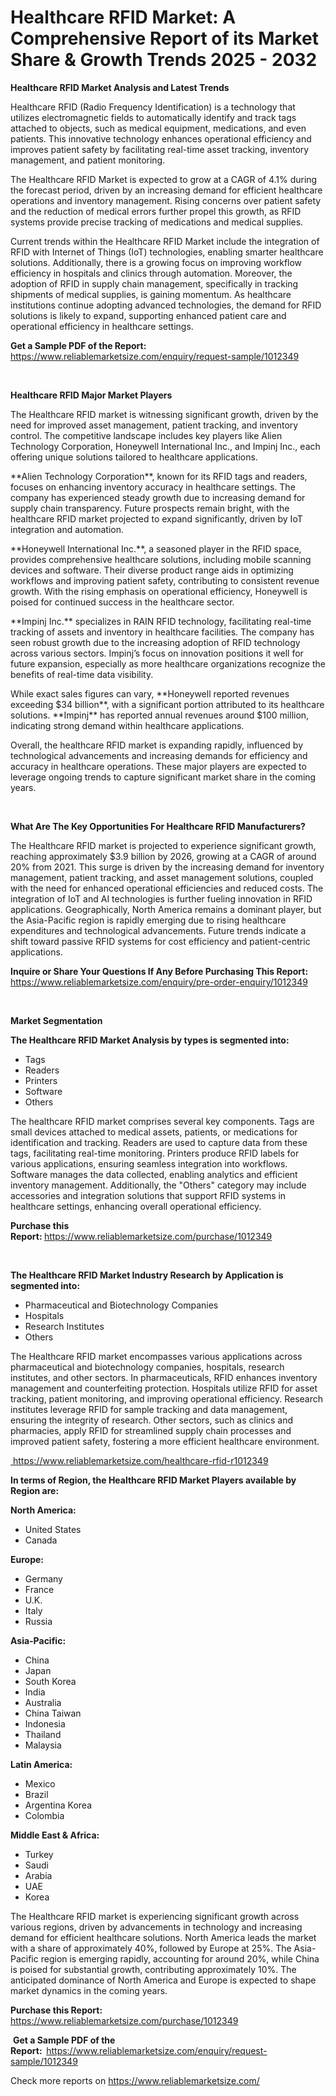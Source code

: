 <p><h1>Healthcare RFID Market: A Comprehensive Report of its Market Share & Growth Trends 2025 - 2032</h1></p><p><strong>Healthcare RFID Market Analysis and Latest Trends</strong></p>
<p><p>Healthcare RFID (Radio Frequency Identification) is a technology that utilizes electromagnetic fields to automatically identify and track tags attached to objects, such as medical equipment, medications, and even patients. This innovative technology enhances operational efficiency and improves patient safety by facilitating real-time asset tracking, inventory management, and patient monitoring.</p><p>The Healthcare RFID Market is expected to grow at a CAGR of 4.1% during the forecast period, driven by an increasing demand for efficient healthcare operations and inventory management. Rising concerns over patient safety and the reduction of medical errors further propel this growth, as RFID systems provide precise tracking of medications and medical supplies.</p><p>Current trends within the Healthcare RFID Market include the integration of RFID with Internet of Things (IoT) technologies, enabling smarter healthcare solutions. Additionally, there is a growing focus on improving workflow efficiency in hospitals and clinics through automation. Moreover, the adoption of RFID in supply chain management, specifically in tracking shipments of medical supplies, is gaining momentum. As healthcare institutions continue adopting advanced technologies, the demand for RFID solutions is likely to expand, supporting enhanced patient care and operational efficiency in healthcare settings.</p></p>
<p><strong>Get a Sample PDF of the Report:&nbsp;</strong> <a href="https://www.reliablemarketsize.com/enquiry/request-sample/1012349?utm_campaign=3094&utm_medium=2&utm_source=Github&utm_content=ia&utm_term=06032025&utm_id=healthcare-rfid">https://www.reliablemarketsize.com/enquiry/request-sample/1012349</a></p>
<p>&nbsp;</p>
<p><strong>Healthcare RFID Major Market Players</strong></p>
<p><p>The Healthcare RFID market is witnessing significant growth, driven by the need for improved asset management, patient tracking, and inventory control. The competitive landscape includes key players like Alien Technology Corporation, Honeywell International Inc., and Impinj Inc., each offering unique solutions tailored to healthcare applications.</p><p>**Alien Technology Corporation**, known for its RFID tags and readers, focuses on enhancing inventory accuracy in healthcare settings. The company has experienced steady growth due to increasing demand for supply chain transparency. Future prospects remain bright, with the healthcare RFID market projected to expand significantly, driven by IoT integration and automation.</p><p>**Honeywell International Inc.**, a seasoned player in the RFID space, provides comprehensive healthcare solutions, including mobile scanning devices and software. Their diverse product range aids in optimizing workflows and improving patient safety, contributing to consistent revenue growth. With the rising emphasis on operational efficiency, Honeywell is poised for continued success in the healthcare sector.</p><p>**Impinj Inc.** specializes in RAIN RFID technology, facilitating real-time tracking of assets and inventory in healthcare facilities. The company has seen robust growth due to the increasing adoption of RFID technology across various sectors. Impinj’s focus on innovation positions it well for future expansion, especially as more healthcare organizations recognize the benefits of real-time data visibility.</p><p>While exact sales figures can vary, **Honeywell reported revenues exceeding $34 billion**, with a significant portion attributed to its healthcare solutions. **Impinj** has reported annual revenues around $100 million, indicating strong demand within healthcare applications.</p><p>Overall, the healthcare RFID market is expanding rapidly, influenced by technological advancements and increasing demands for efficiency and accuracy in healthcare operations. These major players are expected to leverage ongoing trends to capture significant market share in the coming years.</p></p>
<p>&nbsp;</p>
<p><strong>What Are The Key Opportunities For Healthcare RFID Manufacturers?</strong></p>
<p><p>The Healthcare RFID market is projected to experience significant growth, reaching approximately $3.9 billion by 2026, growing at a CAGR of around 20% from 2021. This surge is driven by the increasing demand for inventory management, patient tracking, and asset management solutions, coupled with the need for enhanced operational efficiencies and reduced costs. The integration of IoT and AI technologies is further fueling innovation in RFID applications. Geographically, North America remains a dominant player, but the Asia-Pacific region is rapidly emerging due to rising healthcare expenditures and technological advancements. Future trends indicate a shift toward passive RFID systems for cost efficiency and patient-centric applications.</p></p>
<p><strong>Inquire or Share Your Questions If Any Before Purchasing This Report:</strong> <a href="https://www.reliablemarketsize.com/enquiry/pre-order-enquiry/1012349?utm_campaign=3094&utm_medium=2&utm_source=Github&utm_content=ia&utm_term=06032025&utm_id=healthcare-rfid">https://www.reliablemarketsize.com/enquiry/pre-order-enquiry/1012349</a></p>
<p>&nbsp;</p>
<p><strong>Market Segmentation</strong></p>
<p><strong>The Healthcare RFID Market Analysis by types is segmented into:</strong></p>
<p><ul><li>Tags</li><li>Readers</li><li>Printers</li><li>Software</li><li>Others</li></ul></p>
<p><p>The healthcare RFID market comprises several key components. Tags are small devices attached to medical assets, patients, or medications for identification and tracking. Readers are used to capture data from these tags, facilitating real-time monitoring. Printers produce RFID labels for various applications, ensuring seamless integration into workflows. Software manages the data collected, enabling analytics and efficient inventory management. Additionally, the "Others" category may include accessories and integration solutions that support RFID systems in healthcare settings, enhancing overall operational efficiency.</p></p>
<p><strong>Purchase this Report:&nbsp;</strong><a href="https://www.reliablemarketsize.com/purchase/1012349?utm_campaign=3094&utm_medium=2&utm_source=Github&utm_content=ia&utm_term=06032025&utm_id=healthcare-rfid">https://www.reliablemarketsize.com/purchase/1012349</a></p>
<p>&nbsp;</p>
<p><strong>The Healthcare RFID Market Industry Research by Application is segmented into:</strong></p>
<p><ul><li>Pharmaceutical and Biotechnology Companies</li><li>Hospitals</li><li>Research Institutes</li><li>Others</li></ul></p>
<p><p>The Healthcare RFID market encompasses various applications across pharmaceutical and biotechnology companies, hospitals, research institutes, and other sectors. In pharmaceuticals, RFID enhances inventory management and counterfeiting protection. Hospitals utilize RFID for asset tracking, patient monitoring, and improving operational efficiency. Research institutes leverage RFID for sample tracking and data management, ensuring the integrity of research. Other sectors, such as clinics and pharmacies, apply RFID for streamlined supply chain processes and improved patient safety, fostering a more efficient healthcare environment.</p></p>
<p><a href="https://www.reliablemarketsize.com/healthcare-rfid-r1012349?utm_campaign=3094&utm_medium=2&utm_source=Github&utm_content=ia&utm_term=06032025&utm_id=healthcare-rfid">&nbsp;https://www.reliablemarketsize.com/healthcare-rfid-r1012349</a></p>
<p><strong>In terms of Region, the Healthcare RFID Market Players available by Region are:</strong></p>
<p>
    <p> <strong> North America: </strong>
        <ul>
            <li>United States</li>
            <li>Canada</li>
        </ul>
        </p> 
    <p> <strong> Europe: </strong>
        <ul>
            <li>Germany</li>
            <li>France</li>
            <li>U.K.</li>
            <li>Italy</li>
            <li>Russia</li>
        </ul>
        </p> 
    <p> <strong> Asia-Pacific: </strong>
        <ul>
            <li>China</li>
            <li>Japan</li>
            <li>South Korea</li>
            <li>India</li>
            <li>Australia</li>
            <li>China Taiwan</li>
            <li>Indonesia</li>
            <li>Thailand</li>
            <li>Malaysia</li>
        </ul>
        </p> 
    <p> <strong> Latin America: </strong>
        <ul>
            <li>Mexico</li>
            <li>Brazil</li>
            <li>Argentina Korea</li>
            <li>Colombia</li>
        </ul>
        </p> 
    <p> <strong> Middle East & Africa: </strong>
        <ul>
            <li>Turkey</li>
            <li>Saudi</li>
            <li>Arabia</li>
            <li>UAE</li>
            <li>Korea</li>
        </ul>
    </p>
    </p>
<p><p>The Healthcare RFID market is experiencing significant growth across various regions, driven by advancements in technology and increasing demand for efficient healthcare solutions. North America leads the market with a share of approximately 40%, followed by Europe at 25%. The Asia-Pacific region is emerging rapidly, accounting for around 20%, while China is poised for substantial growth, contributing approximately 10%. The anticipated dominance of North America and Europe is expected to shape market dynamics in the coming years.</p></p>
<p><strong>Purchase this Report: </strong><a href="https://www.reliablemarketsize.com/purchase/1012349?utm_campaign=3094&utm_medium=2&utm_source=Github&utm_content=ia&utm_term=06032025&utm_id=healthcare-rfid">https://www.reliablemarketsize.com/purchase/1012349</a></p>
<p>&nbsp;<strong>Get a Sample PDF of the Report:&nbsp;&nbsp;</strong><a href="https://www.reliablemarketsize.com/enquiry/request-sample/1012349?utm_campaign=3094&utm_medium=2&utm_source=Github&utm_content=ia&utm_term=06032025&utm_id=healthcare-rfid">https://www.reliablemarketsize.com/enquiry/request-sample/1012349</a></p>
<p><strong></strong></p>
<p>Check more reports on <a href="https://www.reliablemarketsize.com/?utm_campaign=3094&utm_medium=2&utm_source=Github&utm_content=ia&utm_term=06032025&utm_id=healthcare-rfid">https://www.reliablemarketsize.com/</a></p>